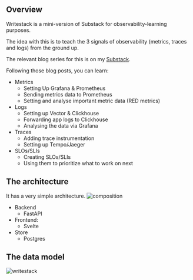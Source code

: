 ## Overview
Writestack is a mini-version of Substack for observability-learning purposes.

The idea with this is to teach the 3 signals of observability (metrics, traces and logs) from the ground up.

The relevant blog series for this is on my [Substack](http://obakeng.substack.com).

Following those blog posts, you can learn:
- Metrics
    - Setting Up Grafana & Prometheus
    - Sending metrics data to Prometheus
    - Setting and analyse important metric data (RED metrics)
- Logs
    - Setting up Vector & Clickhouse
    - Forwarding app logs to Clickhouse
    - Analysing the data via Grafana
- Traces
    - Adding trace instrumentation
    - Setting up Tempo/Jaeger
- SLOs/SLIs
    - Creating SLOs/SLIs
    - Using them to prioritize what to work on next

## The architecture
It has a very simple architecture.
![composition](https://github.com/user-attachments/assets/a3320abe-3098-46a0-96d4-a25194ebda09)

- Backend
    - FastAPI
- Frontend:
    - Svelte
- Store
    - Postgres

## The data model
![writestack](https://github.com/user-attachments/assets/d5b81c12-d188-45cc-a25f-e6de17b8e3fd)
